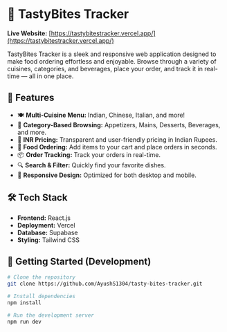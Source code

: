 # 🍔 TastyBites Tracker

**Live Website:** [https://tastybitestracker.vercel.app/](https://tastybitestracker.vercel.app/)

TastyBites Tracker is a sleek and responsive web application designed to make food ordering effortless and enjoyable. Browse through a variety of cuisines, categories, and beverages, place your order, and track it in real-time — all in one place.

## 🌟 Features

- 🍽️ **Multi-Cuisine Menu:** Indian, Chinese, Italian, and more!
- 📂 **Category-Based Browsing:** Appetizers, Mains, Desserts, Beverages, and more.
- 💸 **INR Pricing:** Transparent and user-friendly pricing in Indian Rupees.
- 🛒 **Food Ordering:** Add items to your cart and place orders in seconds.
- 📦 **Order Tracking:** Track your orders in real-time.
- 🔍 **Search & Filter:** Quickly find your favorite dishes.
- 📱 **Responsive Design:** Optimized for both desktop and mobile.

## 🛠 Tech Stack

- **Frontend:** React.js
- **Deployment:** Vercel
- **Database:** Supabase
- **Styling:** Tailwind CSS  

## 🚀 Getting Started (Development)

```bash
# Clone the repository
git clone https://github.com/AyushS1304/tasty-bites-tracker.git

# Install dependencies
npm install

# Run the development server
npm run dev

